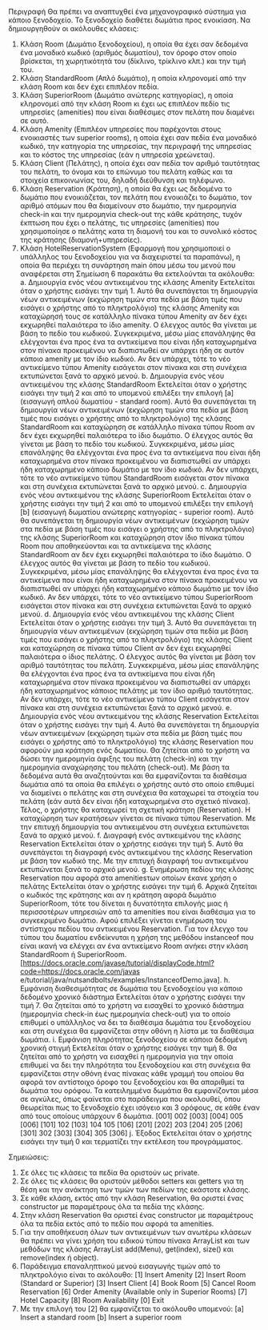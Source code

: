 Περιγραφή
Θα πρέπει να αναπτυχθεί ένα μηχανογραφικό σύστημα για κάποιο 
ξενοδοχείο. Το ξενοδοχείο διαθέτει δωμάτια προς ενοικίαση. 
Να δημιουργηθούν οι ακόλουθες κλάσεις:
1. Κλάση Room (Δωμάτιο ξενοδοχείου), η οποία θα έχει σαν δεδομένα ένα μοναδικό κωδικό (αριθμός 
δωματίου), τον όροφο στον οποίο βρίσκεται, τη χωρητικότητά του (δίκλινο, τρίκλινο κλπ.) και την 
τιμή του. 
2. Κλάση StandardRoom (Απλό δωμάτιο), η οποία κληρονομεί από την κλάση Room και δεν έχει 
επιπλέον πεδία.
3. Κλάση SuperiorRoom (Δωμάτιο ανώτερης κατηγορίας), η οποία κληρονομεί από την κλάση Room
κι έχει ως επιπλέον πεδίο τις υπηρεσίες (amenities) που είναι διαθέσιμες στον πελάτη που διαμένει 
σε αυτό.
4. Κλάση Amenity (Επιπλέον υπηρεσίες που παρέχονται στους ενοικιαστές των superior rooms), η 
οποία έχει σαν πεδία ένα μοναδικό κωδικό, την κατηγορία της υπηρεσίας, την περιγραφή της 
υπηρεσίας και το κόστος της υπηρεσίας (εάν η υπηρεσία χρεώνεται).
5. Κλάση Client (Πελάτης), η οποία έχει σαν πεδία τον αριθμό ταυτότητας του πελάτη, το όνομα και το 
επώνυμο του πελάτη καθώς και τα στοιχεία επικοινωνίας του, δηλαδή διεύθυνση και τηλέφωνο.
6. Κλάση Reservation (Κράτηση), η οποία θα έχει ως δεδομένα το δωμάτιο που ενοικιάζεται, τον 
πελάτη που ενοικιάζει το δωμάτιο, τον αριθμό ατόμων που θα διαμείνουν στο δωμάτιο, την 
ημερομηνία check-in και την ημερομηνία check-out της κάθε κράτησης, τυχόν έκπτωση που έχει ο 
πελάτης, τις υπηρεσίες (amenities) που χρησιμοποίησε ο πελάτης κατα τη διαμονή του και το 
συνολικό κόστος της κράτησης (διαμονή+υπηρεσίες).
7. Κλάση HotelReservationSystem (Εφαρμογή που χρησιμοποιεί ο υπάλληλος του ξενοδοχείου για 
να διαχειριστεί τα παραπάνω), η οποία θα περιέχει τη συνάρτηση main όπου μέσω του μενού που 
αναφέρεται στη Σημείωση 6 παρακάτω θα εκτελούνται τα ακόλουθα:
a. Δημιουργία ενός νέου αντικειμένου της κλάσης Amenity
Εκτελείται όταν ο χρήστης εισάγει την τιµή 1. Αυτό θα συνεπάγεται τη δηµιουργία νέων 
αντικειµένων (εκχώρηση τιµών στα πεδία µε βάση τιµές που εισάγει ο χρήστης από το 
πληκτρολόγιο) της κλάσης Amenity και καταχώρησή τους σε κατάλληλο πίνακα τύπου Amenity
αν δεν έχει εκχωρηθεί παλαιότερα το ίδιο amenity. Ο έλεγχος αυτός θα γίνεται µε βάση το πεδίο 
του κωδικού. Συγκεκριμένα, μέσω µίας επανάληψης θα ελέγχονται ένα προς ένα τα αντικείμενα 
που είναι ήδη καταχωρημένα στον πίνακα προκειμένου να διαπιστωθεί αν υπάρχει ήδη σε αυτόν
κάποιο amenity με τον ίδιο κωδικό. Αν δεν υπάρχει, τότε το νέο αντικείµενο τύπου Amenity
εισάγεται στον πίνακα και στη συνέχεια εκτυπώνεται ξανά το αρχικό µενού. 
b. Δημιουργία ενός νέου αντικειμένου της κλάσης StandardRoom
Εκτελείται όταν ο χρήστης εισάγει την τιµή 2 και από το υπομενού επιλέξει την επιλογή [a] 
(εισαγωγή απλού δωματίου - standard room). Αυτό θα συνεπάγεται τη δηµιουργία νέων 
αντικειµένων (εκχώρηση τιµών στα πεδία µε βάση τιµές που εισάγει ο χρήστης από το 
πληκτρολόγιο) της κλάσης StandardRoom και καταχώρηση σε κατάλληλο πίνακα τύπου Room αν 
δεν έχει εκχωρηθεί παλαιότερα το ίδιο δωμάτιο. Ο έλεγχος αυτός θα γίνεται µε βάση το πεδίο 
του κωδικού. Συγκεκριμένα, μέσω µίας επανάληψης θα ελέγχονται ένα προς ένα τα αντικείμενα 
που είναι ήδη καταχωρημένα στον πίνακα προκειμένου να διαπιστωθεί αν υπάρχει ήδη 
καταχωρημένο κάποιο δωμάτιο με τον ίδιο κωδικό. Αν δεν υπάρχει, τότε το νέο αντικείµενο 
τύπου StandardRoom εισάγεται στον πίνακα και στη συνέχεια εκτυπώνεται ξανά το αρχικό 
µενού.
c. Δημιουργία ενός νέου αντικειμένου της κλάσης SuperiorRoom
Εκτελείται όταν ο χρήστης εισάγει την τιµή 2 και από το υπομενού επιλέξει την επιλογή [b]
(εισαγωγή δωματίου ανώτερης κατηγορίας - superior room). Αυτό θα συνεπάγεται τη 
δηµιουργία νέων αντικειµένων (εκχώρηση τιµών στα πεδία µε βάση τιµές που εισάγει ο χρήστης 
από το πληκτρολόγιο) της κλάσης SuperiorRoom και καταχώρηση στον ίδιο πίνακα τύπου Room
που αποθηκεύονται και τα αντικείμενα της κλάσης StandardRoom αν δεν έχει εκχωρηθεί 
παλαιότερα το ίδιο δωμάτιο. Ο έλεγχος αυτός θα γίνεται µε βάση το πεδίο του κωδικού. 
Συγκεκριμένα, μέσω µίας επανάληψης θα ελέγχονται ένα προς ένα τα αντικείμενα που είναι ήδη 
καταχωρημένα στον πίνακα προκειμένου να διαπιστωθεί αν υπάρχει ήδη καταχωρημένο κάποιο 
δωμάτιο με τον ίδιο κωδικό. Αν δεν υπάρχει, τότε το νέο αντικείµενο τύπου SuperiorRoom
εισάγεται στον πίνακα και στη συνέχεια εκτυπώνεται ξανά το αρχικό µενού.
d. Δημιουργία ενός νέου αντικειμένου της κλάσης Client
Εκτελείται όταν ο χρήστης εισάγει την τιµή 3. Αυτό θα συνεπάγεται τη δηµιουργία νέων 
αντικειµένων (εκχώρηση τιµών στα πεδία µε βάση τιµές που εισάγει ο χρήστης από το 
πληκτρολόγιο) της κλάσης Client και καταχώρηση σε πίνακα τύπου Client αν δεν έχει εκχωρηθεί 
παλαιότερα o ίδιoς πελάτης. Ο έλεγχος αυτός θα γίνεται µε βάση τον αριθμό ταυτότητας του 
πελάτη. Συγκεκριμένα, μέσω µίας επανάληψης θα ελέγχονται ένα προς ένα τα αντικείμενα που 
είναι ήδη καταχωρημένα στον πίνακα προκειμένου να διαπιστωθεί αν υπάρχει ήδη 
καταχωρημένος κάποιος πελάτης με τον ίδιο αριθμό ταυτότητας. Αν δεν υπάρχει, τότε το νέο 
αντικείµενο τύπου Client εισάγεται στον πίνακα και στη συνέχεια εκτυπώνεται ξανά το αρχικό 
µενού.
e. Δημιουργία ενός νέου αντικειμένου της κλάσης Reservation
Εκτελείται όταν ο χρήστης εισάγει την τιµή 4. Αυτό θα συνεπάγεται τη δηµιουργία νέων 
αντικειµένων (εκχώρηση τιµών στα πεδία µε βάση τιµές που εισάγει ο χρήστης από το 
πληκτρολόγιο) της κλάσης Reservation που αφορούν μια κράτηση ενός δωματίου. Θα ζητείται 
από το χρήστη να δώσει την ημερομηνία άφιξης του πελάτη (check-in) και την ημερομηνία 
αναχώρησης του πελάτη (check-out). Με βάση τα δεδομένα αυτά θα αναζητούνται και θα 
εμφανίζονται τα διαθέσιμα δωμάτια από τα οποία θα επιλέγει ο χρήστης αυτό στο οποίο 
επιθυμεί να διαμείνει ο πελάτης και στη συνέχεια θα καταχωρεί τα στοιχεία του πελάτη (εάν 
αυτά δεν είναι ήδη καταχωρημένα στο σχετικό πίνακα). Τέλος, ο χρήστης θα καταχωρεί τη 
σχετική κράτηση (Reservation). Η καταχώρηση των κρατήσεων γίνεται σε πίνακα τύπου 
Reservation. Με την επιτυχή δημιουργία του αντικειμένου στη συνέχεια εκτυπώνεται ξανά το 
αρχικό µενού. 
f. Διαγραφή ενός αντικειμένου της κλάσης Reservation
Εκτελείται όταν ο χρήστης εισάγει την τιµή 5. Αυτό θα συνεπάγεται τη διαγραφή ενός
αντικειμένου της κλάσης Reservation με βάση τον κωδικό της. Με την επιτυχή διαγραφή του 
αντικειμένου εκτυπώνεται ξανά το αρχικό µενού. 
g. Ενημέρωση πεδίου της κλάσης Reservation που αφορά στα amenitiesτων οποίων έκανε χρήση 
ο πελάτης
Εκτελείται όταν ο χρήστης εισάγει την τιµή 6. Αρχικά ζητείται ο κωδικός της κράτησης και αν η 
κράτηση αφορά δωμάτιο SuperiorRoom, τότε του δίνεται η δυνατότητα επιλογής μιας ή 
περισσοτέρων υπηρεσιών από τα amenities που είναι διαθέσιμα για το συγκεκριμένο δωμάτιο.
Αφού επιλέξει γίνεται ενημέρωση του σντίστιχου πεδίου του αντικειμένου Reservation.
Για τον έλεγχο του τύπου του δωματίου ενδείκνυται η χρήση της µεθόδου instanceof που είναι 
ικανή να ελέγχει αν ένα αντικείµενο Room ανήκει στην κλάση StandardRoom ή SuperiorRoom. 
[https://docs.oracle.com/javase/tutorial/displayCode.html?code=https://docs.oracle.com/javas
e/tutorial/java/nutsandbolts/examples/InstanceofDemo.java].
h. Εμφάνιση διαθεσιμότητας σε δωμάτια του ξενοδοχείου για κάποιο δεδομένο χρονικό 
διάστημα
Εκτελείται όταν ο χρήστης εισάγει την τιµή 7. Θα ζητείται από το χρήστη να εισαχθεί το χρονικό 
διάστημα (ημερομηνία check-in έως ημερομηνία check-out) για το οποίο επιθυμεί ο υπάλληλος 
να δει τα διαθέσιμα δωμάτια του ξενοδοχείου και στη συνέχεια θα εμφανίζεται στην οθόνη η 
λίστα με τα διαθέσιμα δωμάτια.
i. Εμφάνιση πληρότητας ξενοδοχείου σε κάποια δεδομένη χρονική στιγμή
Εκτελείται όταν ο χρήστης εισάγει την τιµή 8. Θα ζητείται από το χρήστη να εισαχθεί η 
ημερομηνία για την οποία επιθυμεί να δει την πληρότητα του ξενοδοχείου και στη συνέχεια θα 
εμφανίζεται στην οθόνη ένας πίνακας κάθε γραμμή του οποίου θα αφορά τον αντίστοιχο όροφο 
του ξενοδοχείου και θα απαριθμεί τα δωμάτια του ορόφου. Τα κατειλημμένα δωμάτια θα 
εμφανίζονται μέσα σε αγκύλες, όπως φαίνεται στο παράδειγμα που ακολουθεί, όπου θεωρείται 
πως το ξενοδοχείο έχει ισόγειο και 3 ορόφους, σε κάθε έναν από τους οποίους υπάρχουν 6 
δωμάτια.
[001] 002 [003] [004] 005 [006]
[101] 102 [103] 104 105 [106]
[201] [202] 203 [204] 205 [206]
[301] 302 [303] [304] 305 [306]
j. Έξοδος
Εκτελείται όταν ο χρήστης εισάγει την τιµή 0 και τερματίζει την εκτέλεση του προγράμματος.

Σημειώσεις:
1. Σε όλες τις κλάσεις τα πεδία θα οριστούν ως private.
2. Σε όλες τις κλάσεις θα οριστούν μέθοδοι setters και getters για τη θέση και την ανάκτηση των τιμών 
των πεδίων της εκάστοτε κλάσης.
3. Σε κάθε κλάση, εκτός από την κλάση Reservation, θα οριστεί ένας constructor με παραμέτρους όλα 
τα πεδία της κλάσης.
4. Στην κλάση Reservation θα οριστεί ένας constructor με παραμέτρους όλα τα πεδία εκτός από το 
πεδίο που αφορά τα amenities.
5. Για την αποθήκευση όλων των αντικειμένων των ανωτέρω κλάσεων θα πρέπει να γίνει χρήση του 
ειδικού τύπου πίνακα ArrayList και των µεθόδων της κλάσης ArrayList add(Menu), get(index), size()
και remove(index ή object).
6. Παράδειγµα επαναληπτικού µενού εισαγωγής τιµών από το πληκτρολόγιο είναι το ακόλουθο:
[1] Insert Amenity
[2] Insert Room (Standard or Superior)
[3] Insert Client
[4] Book Room
[5] Cancel Room Reservation
[6] Order Amenity (Available only in Superior Rooms)
[7] Hotel Capacity
[8] Room Availability
[0] Exit
7. Με την επιλογή του [2] θα εμφανίζεται το ακόλουθο υπομενού:
[a] Insert a standard room
[b] Insert a superior room
